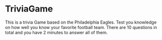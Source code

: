 # TriviaGame
This is a trivia Game based on the Philadelphia Eagles.
Test you knowledge on how well you know your favorite football team.
There are 10 questions in total and you have 2 minutes to answer all of them.
